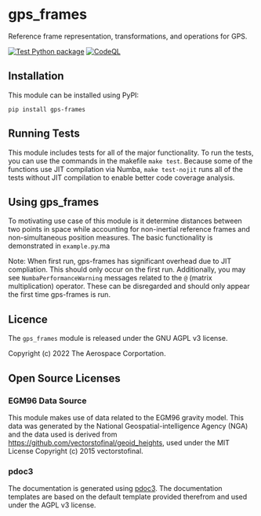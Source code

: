 # gps_frames
Reference frame representation, transformations, and operations for GPS.

[![Test Python package](https://github.com/the-aerospace-corporation/gps_frames/actions/workflows/python-package.yml/badge.svg)](https://github.com/the-aerospace-corporation/gps_frames/actions/workflows/python-package.yml)
[![CodeQL](https://github.com/the-aerospace-corporation/gps_frames/actions/workflows/codeql-analysis.yml/badge.svg)](https://github.com/the-aerospace-corporation/gps_frames/actions/workflows/codeql-analysis.yml)

## Installation
This module can be installed using PyPI:
```
pip install gps-frames
```

## Running Tests
This module includes tests for all of the major functionality. To run the tests, you can use the commands in the makefile `make test`. Because some of the functions use JIT compilation via Numba, `make test-nojit` runs all of the tests without JIT compilation to enable better code coverage analysis.

## Using gps_frames
To motivating use case of this module is it determine distances between two points in space while accounting for non-inertial reference frames and non-simultaneous position measures. The basic functionality is demonstrated in `example.py`.ma

Note: When first run, gps-frames has significant overhead due to JIT compliation. This should only occur on the first run. Additionally, you may see `NumbaPerformanceWarning` messages related to the `@` (matrix multiplication) operator. These can be disregarded and should only appear the first time gps-frames is run.

## Licence
The `gps_frames` module is released under the GNU AGPL v3 license.

Copyright (c) 2022 The Aerospace Corportation.

## Open Source Licenses

### EGM96 Data Source
This module makes use of data related to the EGM96 gravity model. This data was generated by the National Geospatial-intelligence Agency (NGA) and the data used is derived from https://github.com/vectorstofinal/geoid_heights, used under the MIT License Copyright (c) 2015 vectorstofinal.

### pdoc3
The documentation is generated using [pdoc3](https://pdoc3.github.io/pdoc/). The documentation templates are based on the default template provided therefrom and used under the AGPL v3 license.

